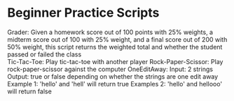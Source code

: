 # Beginner Practice Scripts
 
Grader: Given a homework score out of 100 points with 25% weights, a midterm score out of 100 with 25% weight, 
        and a final score out of 200 with 50% weight, this script returns the weighted total and whether the student 
        passed or failed the class  
Tic-Tac-Toe: Play tic-tac-toe with another player
Rock-Paper-Scissor: Play rock-paper-scissor against the computer
OneEditAway: Input: 2 strings
             Output: true or false depending on whether the strings are one edit away
             Example 1: 'hello' and 'hell' will return true
             Examples 2: 'hello' and hellooo' will return false
